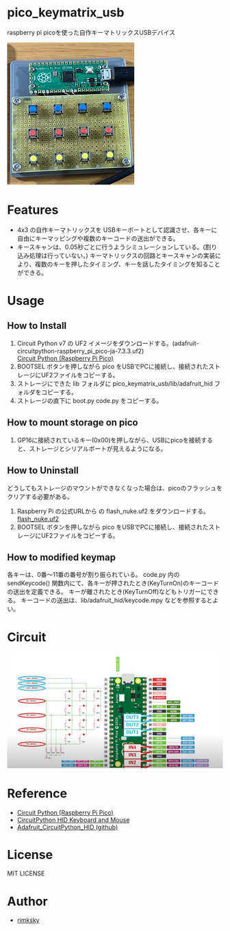 # pico_keymatrix_usb
raspberry pi picoを使った自作キーマトリックスUSBデバイス

![pico_keymatrix.png](pico_keymatrix.png)

# Features
* 4x3 の自作キーマトリックスを USBキーボートとして認識させ、各キーに自由にキーマッピングや複数のキーコードの送出ができる。
* キースキャンは、0.05秒ごとに行うようシミュレーションしている。(割り込み処理は行っていない。) キーマトリックスの回路とキースキャンの実装により、複数のキーを押したタイミング、キーを話したタイミングを知ることができる。

# Usage
## How to Install
1. Circuit Python v7 の UF2 イメージをダウンロードする。(adafruit-circuitpython-raspberry_pi_pico-ja-7.3.3.uf2)  
[Circuit Python (Raspberry Pi Pico)](https://circuitpython.org/board/raspberry_pi_pico/)
1. BOOTSEL ボタンを押しながら pico をUSBでPCに接続し、接続されたストレージにUF2ファイルをコピーする。
1. ストレージにできた lib フォルダに pico_keymatrix_usb/lib/adafruit_hid フォルダをコピーする。
1. ストレージの直下に boot.py code.py をコピーする。

## How to mount storage on pico
1. GP16に接続されているキー(0x00)を押しながら、USBにpicoを接続すると、ストレージとシリアルポートが見えるようになる。

## How to Uninstall
どうしてもストレージのマウントができなくなった場合は、picoのフラッシュをクリアする必要がある。
1. Raspberry Pi の公式URLから の flash_nuke.uf2 をダウンロードする。  
[flash_nuke.uf2](https://www.raspberrypi.com/documentation/microcontrollers/raspberry-pi-pico.html#resetting-flash-memory)
1. BOOTSEL ボタンを押しながら pico をUSBでPCに接続し、接続されたストレージにUF2ファイルをコピーする。

## How to modified keymap
各キーは、0番～11番の番号が割り振られている。
code.py 内の sendKeycode() 関数内にて、各キーが押されたとき(KeyTurnOn)のキーコードの送出を定義できる。 キーが離されたとき(KeyTurnOff)などもトリガーにできる。
キーコードの送出は、lib/adafruit_hid/keycode.mpy などを参照するとよい。

# Circuit
![circuit.png](circuit.png)

# Reference
* [Circuit Python (Raspberry Pi Pico)](https://circuitpython.org/board/raspberry_pi_pico/)
* [CircuitPython HID Keyboard and Mouse](https://learn.adafruit.com/circuitpython-essentials/circuitpython-hid-keyboard-and-mouse)
* [Adafruit_CircuitPython_HID (github)](https://github.com/adafruit/Adafruit_CircuitPython_HID)

# License
MIT LICENSE

# Author
* [rimksky][]

[rimksky]: https://github.com/rimksky "rimksky"
